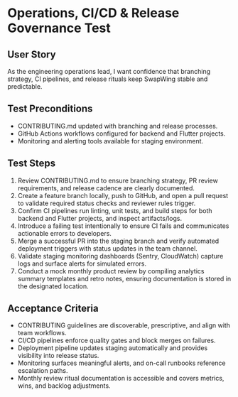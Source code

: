 # Operations, CI/CD & Release Governance Test

## User Story
As the engineering operations lead, I want confidence that branching strategy, CI pipelines, and release rituals keep SwapWing stable and predictable.

## Test Preconditions
- CONTRIBUTING.md updated with branching and release processes.
- GitHub Actions workflows configured for backend and Flutter projects.
- Monitoring and alerting tools available for staging environment.

## Test Steps
1. Review CONTRIBUTING.md to ensure branching strategy, PR review requirements, and release cadence are clearly documented.
2. Create a feature branch locally, push to GitHub, and open a pull request to validate required status checks and reviewer rules trigger.
3. Confirm CI pipelines run linting, unit tests, and build steps for both backend and Flutter projects, and inspect artifacts/logs.
4. Introduce a failing test intentionally to ensure CI fails and communicates actionable errors to developers.
5. Merge a successful PR into the staging branch and verify automated deployment triggers with status updates in the team channel.
6. Validate staging monitoring dashboards (Sentry, CloudWatch) capture logs and surface alerts for simulated errors.
7. Conduct a mock monthly product review by compiling analytics summary templates and retro notes, ensuring documentation is stored in the designated location.

## Acceptance Criteria
- CONTRIBUTING guidelines are discoverable, prescriptive, and align with team workflows.
- CI/CD pipelines enforce quality gates and block merges on failures.
- Deployment pipeline updates staging automatically and provides visibility into release status.
- Monitoring surfaces meaningful alerts, and on-call runbooks reference escalation paths.
- Monthly review ritual documentation is accessible and covers metrics, wins, and backlog adjustments.
